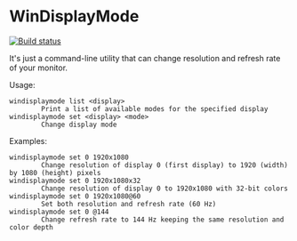 WinDisplayMode
==============

[![Build status][build_badge_image]][build_page]

It's just a command-line utility that can change resolution and refresh rate of your monitor.

Usage:

```
windisplaymode list <display>
        Print a list of available modes for the specified display
windisplaymode set <display> <mode>
        Change display mode
```

Examples:

```
windisplaymode set 0 1920x1080
        Change resolution of display 0 (first display) to 1920 (width) by 1080 (height) pixels
windisplaymode set 0 1920x1080x32
        Change resolution of display 0 to 1920x1080 with 32-bit colors
windisplaymode set 0 1920x1080@60
        Set both resolution and refresh rate (60 Hz)
windisplaymode set 0 @144
        Change refresh rate to 144 Hz keeping the same resolution and color depth
```

[build_badge_image]: https://ci.appveyor.com/api/projects/status/j8vn5t9c67bu58xu/branch/master?svg=true
[build_page]: https://ci.appveyor.com/project/Zeex/windisplaymode/branch/master
